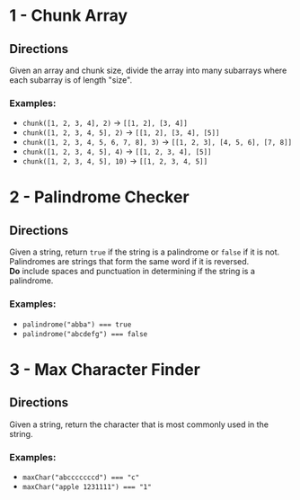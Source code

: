 # 1 - Chunk Array

## Directions
Given an array and chunk size, divide the array into many subarrays where each subarray is of length "size".

### Examples:
- `chunk([1, 2, 3, 4], 2)` → `[[1, 2], [3, 4]]`
- `chunk([1, 2, 3, 4, 5], 2)` → `[[1, 2], [3, 4], [5]]`
- `chunk([1, 2, 3, 4, 5, 6, 7, 8], 3)` → `[[1, 2, 3], [4, 5, 6], [7, 8]]`
- `chunk([1, 2, 3, 4, 5], 4)` → `[[1, 2, 3, 4], [5]]`
- `chunk([1, 2, 3, 4, 5], 10)` → `[[1, 2, 3, 4, 5]]`


# 2 - Palindrome Checker

## Directions
Given a string, return `true` if the string is a palindrome or `false` if it is not.  
Palindromes are strings that form the same word if it is reversed.  
**Do** include spaces and punctuation in determining if the string is a palindrome.

### Examples:
- `palindrome("abba") === true`
- `palindrome("abcdefg") === false`


# 3 - Max Character Finder

## Directions
Given a string, return the character that is most commonly used in the string.

### Examples:
- `maxChar("abcccccccd") === "c"`
- `maxChar("apple 1231111") === "1"`

